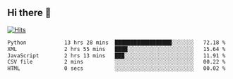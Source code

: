 ## Hi there 👋

<!--
**alihaqberdi/alihaqberdi** is a ✨ _special_ ✨ repository because its `README.md` (this file) appears on your GitHub profile.

Here are some ideas to get you started:

- 🔭 I’m currently working on ...
- 🌱 I’m currently learning ...
- 👯 I’m looking to collaborate on ...
- 🤔 I’m looking for help with ...
- 💬 Ask me about ...
- 📫 How to reach me: ...
- 😄 Pronouns: ...
- ⚡ Fun fact: ...
-->

[![Hits](https://hits.sh/github.com/alihaqberdi.svg)](https://hits.sh/github.com/alihaqberdi/)

<!--START_SECTION:waka-->

```txt
Python            13 hrs 28 mins  ██████████████████░░░░░░░   72.18 %
XML               2 hrs 55 mins   ████░░░░░░░░░░░░░░░░░░░░░   15.64 %
JavaScript        2 hrs 13 mins   ███░░░░░░░░░░░░░░░░░░░░░░   11.91 %
CSV file          2 mins          ░░░░░░░░░░░░░░░░░░░░░░░░░   00.22 %
HTML              0 secs          ░░░░░░░░░░░░░░░░░░░░░░░░░   00.02 %
```

<!--END_SECTION:waka-->
